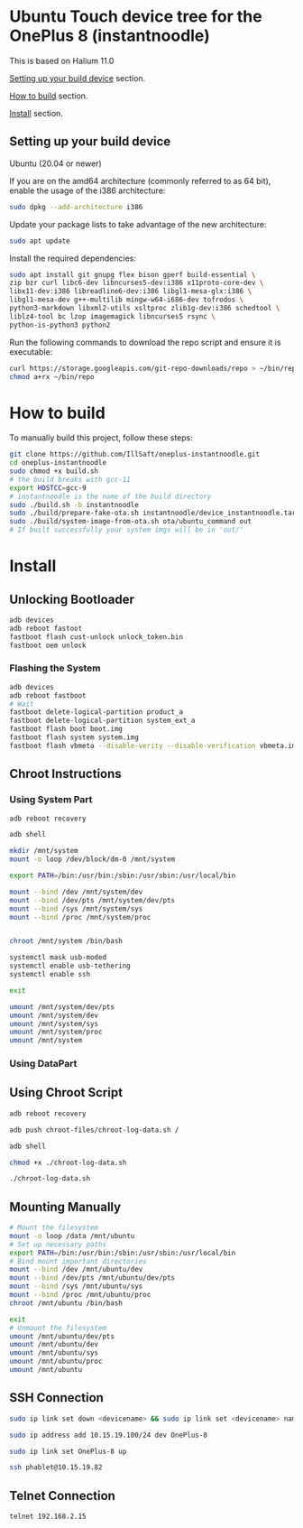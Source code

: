 # Ubuntu Touch device tree for the OnePlus 8 (instantnoodle)

This is based on Halium 11.0

[Setting up your build device](#setting-up-your-build-device) section.

[How to build](#How-to-build) section.

[Install](#install) section.



## Setting up your build device

Ubuntu (20.04 or newer)

If you are on the amd64 architecture (commonly referred to as 64 bit), enable the usage of the i386 architecture:

```bash
sudo dpkg --add-architecture i386
```

Update your package lists to take advantage of the new architecture:

```bash
sudo apt update
```

Install the required dependencies:
```bash
sudo apt install git gnupg flex bison gperf build-essential \
zip bzr curl libc6-dev libncurses5-dev:i386 x11proto-core-dev \
libx11-dev:i386 libreadline6-dev:i386 libgl1-mesa-glx:i386 \
libgl1-mesa-dev g++-multilib mingw-w64-i686-dev tofrodos \
python3-markdown libxml2-utils xsltproc zlib1g-dev:i386 schedtool \
liblz4-tool bc lzop imagemagick libncurses5 rsync \
python-is-python3 python2
```

Run the following commands to download the repo script and ensure it is executable:

```bash
curl https://storage.googleapis.com/git-repo-downloads/repo > ~/bin/repo
chmod a+rx ~/bin/repo
```


# How to build

To manually build this project, follow these steps:
```bash
git clone https://github.com/IllSaft/oneplus-instantnoodle.git
cd oneplus-instantnoodle
sudo chmod +x build.sh
# the build breaks with gcc-11
export HOSTCC=gcc-9
# instantnoodle is the name of the build directory
sudo ./build.sh -b instantnoodle
sudo ./build/prepare-fake-ota.sh instantnoodle/device_instantnoodle.tar.xz ota
sudo ./build/system-image-from-ota.sh ota/ubuntu_command out
# If built successfully your system imgs will be in 'out/'
```

# Install

## Unlocking Bootloader

```bash
adb devices
adb reboot fastoot
fastboot flash cust-unlock unlock_token.bin
fastboot oem unlock 
```

### Flashing the System

```bash
adb devices
adb reboot fastboot
# Wait 
fastboot delete-logical-partition product_a
fastboot delete-logical-partition system_ext_a
fastboot flash boot boot.img
fastboot flash system system.img
fastboot flash vbmeta --disable-verity --disable-verification vbmeta.img
```

## Chroot Instructions
### Using System Part



```bash
adb reboot recovery

adb shell

mkdir /mnt/system
mount -o loop /dev/block/dm-0 /mnt/system

export PATH=/bin:/usr/bin:/sbin:/usr/sbin:/usr/local/bin

mount --bind /dev /mnt/system/dev
mount --bind /dev/pts /mnt/system/dev/pts
mount --bind /sys /mnt/system/sys
mount --bind /proc /mnt/system/proc


chroot /mnt/system /bin/bash

systemctl mask usb-moded
systemctl enable usb-tethering
systemctl enable ssh

exit

umount /mnt/system/dev/pts
umount /mnt/system/dev
umount /mnt/system/sys
umount /mnt/system/proc
umount /mnt/system

```

### Using DataPart
## Using Chroot Script
```bash
adb reboot recovery

adb push chroot-files/chroot-log-data.sh /

adb shell

chmod +x ./chroot-log-data.sh

./chroot-log-data.sh
```

## Mounting Manually
```bash
# Mount the filesystem
mount -o loop /data /mnt/ubuntu
# Set up necessary paths
export PATH=/bin:/usr/bin:/sbin:/usr/sbin:/usr/local/bin
# Bind mount important directories
mount --bind /dev /mnt/ubuntu/dev
mount --bind /dev/pts /mnt/ubuntu/dev/pts
mount --bind /sys /mnt/ubuntu/sys
mount --bind /proc /mnt/ubuntu/proc
chroot /mnt/ubuntu /bin/bash

exit
# Unmount the filesystem
umount /mnt/ubuntu/dev/pts
umount /mnt/ubuntu/dev
umount /mnt/ubuntu/sys
umount /mnt/ubuntu/proc
umount /mnt/ubuntu
```

## SSH Connection
```bash
sudo ip link set down <devicename> && sudo ip link set <devicename> name OnePlus-8 && sudo ip link set up OnePlus-8

sudo ip address add 10.15.19.100/24 dev OnePlus-8

sudo ip link set OnePlus-8 up

ssh phablet@10.15.19.82
```
## Telnet Connection
```bash
telnet 192.168.2.15
```

